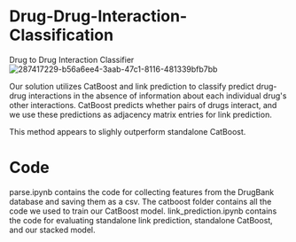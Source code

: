 # Drug-Drug-Interaction-Classification
Drug to Drug Interaction Classifier
![287417229-b56a6ee4-3aab-47c1-8116-481339bfb7bb](https://github.com/Gkkoussa/Drug-Drug-Interaction-Classification/assets/70414077/c55b87ae-f27f-4285-8b7c-5bbc1eeed922)


Our solution utilizes CatBoost and link prediction to classify predict drug-drug interactions in the absence of information about each individual drug's other interactions. CatBoost predicts whether pairs of drugs interact, and we use these predictions as adjacency matrix entries for link prediction. 

This method appears to slighly outperform standalone CatBoost.

# Code

parse.ipynb contains the code for collecting features from the DrugBank database and saving them as a csv.
The catboost folder contains all the code we used to train our CatBoost model.
link_prediction.ipynb contains the code for evaluating standalone link prediction, standalone CatBoost, and our stacked model.
